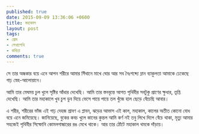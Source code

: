 ```yaml
---
published: true
date: 2015-09-09 13:36:06 +0600
title: মহাকাল
layout: post
tags:
- প্রেম
- লেখালেখি
- কবিতা
comments: true
---
```

সে তার অন্ধকার বয়ে এনে আপন শরীরে
আমার সিঁথানে মাখে ঘোর
আর সব নৈঃশব্দ্যে ম্লান ব্যাকুলতা
আমাকে ঢেকেছে গাঢ় স্নেহ-আলোয়ানে।

আমি তার মেঘময় চুল খুলে
সৃষ্টির আঁধার দেখেছি।
আমি তার স্তনবৃন্তে আগত পৃথিবীর
সবটুকু প্রাণের ক্ষুধার, তৃপ্তি দেখেছি।
আমি তার মহাকালে
খুব চুপ ডুব দিয়ে ভেসে
পায়ে পায়ে তল খুঁজে
হাল ছেড়ে বেঁচেছি আবার।

এ শরীর, শরীরের ভাঁজ
এই গাঢ় দেহজ শ্রাবণ
এ প্লাবন, ঝড়ের আভাস
এই কাল, মহাকাল, কালের অতীত কোনো
বোধ বয়ে এনে
জমিয়েছে।
জানিয়েছে,
বুকের কবচ খুলে
কানের কুন্তল
আমি কর্ণ নই তবু
লিখে দিলে বেঁচে থাকা, মৃত্যু আমার
সহজেই পৃথিবীর সিম্ফোনি
কোমলগান্ধারের রঙ মেখে থাকে।
আর
তার ঠোঁটে মহাকাল থমকে দাঁড়ায়।